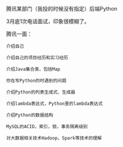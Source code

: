 腾讯某部门（我投的时候没有指定）后端Python

3月底1次电话面试，印象很模糊了。

腾讯一面：
    
    介绍自己
    
    介绍自己的项目经历和实习经历
    
    介绍Java集合类，包括Map
    
    你在写Python的时遇到的问题
    
    介绍Python的列表生成式、生成器
    
    介绍lambda表达式，Python里的lambda表达式
    
    介绍Python的数据结构
    
    MySQL的ACID，索引，锁，事务隔离级别
    
    对大数据相关技术Hadoop，Spark等技术的理解
    
    


